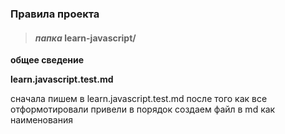 ### Правила проекта

> #### _папка_ learn-javascript/

**общее сведение**

**learn.javascript.test.md**

сначала пишем в learn.javascript.test.md
после того как все отформотировали привели в порядок
создаем файл в md как наименования 
